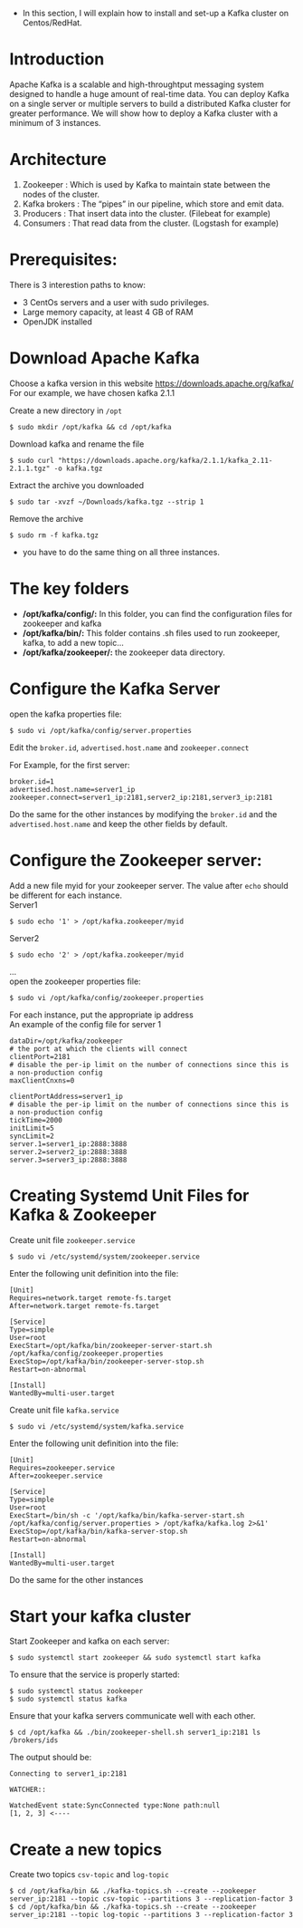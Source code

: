 * In this section, I will explain how to install and set-up a Kafka cluster on Centos/RedHat. 
# Introduction
Apache Kafka is a scalable and high-throughtput messaging system designed to handle a huge amount of real-time data. You can deploy Kafka on a single server or multiple servers to build a distributed Kafka cluster for greater performance. We will show how to deploy a Kafka cluster with a minimum of 3 instances.

#  Architecture
1. Zookeeper : Which is used by Kafka to maintain state between the nodes of the cluster.
2. Kafka brokers : The “pipes” in our pipeline, which store and emit data.
3. Producers : That insert data into the cluster. (Filebeat for example)
4. Consumers : That read data from the cluster. (Logstash for example)


# Prerequisites:
There is 3 interestion paths to know:
- 3 CentOs servers and a user with sudo privileges.
- Large memory capacity, at least 4 GB of RAM
- OpenJDK installed

# Download Apache Kafka
Choose a kafka version in this website https://downloads.apache.org/kafka/  
For our example, we have chosen kafka 2.1.1

Create a new directory in `/opt`
```
$ sudo mkdir /opt/kafka && cd /opt/kafka
```
Download kafka and rename the file
``` 
$ sudo curl "https://downloads.apache.org/kafka/2.1.1/kafka_2.11-2.1.1.tgz" -o kafka.tgz
```
Extract the archive you downloaded
```
$ sudo tar -xvzf ~/Downloads/kafka.tgz --strip 1
```
Remove the archive
```
$ sudo rm -f kafka.tgz
```
* you have to do the same thing on all three instances.


# The key folders

- **/opt/kafka/config/:** In this folder, you can find the configuration files for zookeeper and kafka
- **/opt/kafka/bin/:** This folder contains .sh files used to run zookeeper, kafka, to add a new topic...
- **/opt/kafka/zookeeper/:** the zookeeper data directory.

# Configure the Kafka Server
open the kafka properties file:
```
$ sudo vi /opt/kafka/config/server.properties
```
Edit the `broker.id`, `advertised.host.name` and `zookeeper.connect`

For Example, for the first server:

```
broker.id=1
advertised.host.name=server1_ip
zookeeper.connect=server1_ip:2181,server2_ip:2181,server3_ip:2181
```
Do the same for the other instances by modifying the `broker.id` and the `advertised.host.name` and keep the other fields by default.

# Configure the Zookeeper server:

Add a new file myid for your zookeeper server. The value after `echo` should be different for each instance.  
Server1
```
$ sudo echo '1' > /opt/kafka.zookeeper/myid
```
Server2
```
$ sudo echo '2' > /opt/kafka.zookeeper/myid
```
...    
open the zookeeper properties file:
```
$ sudo vi /opt/kafka/config/zookeeper.properties
```
For each instance, put the appropriate ip address  
An example of the config file for server 1
```
dataDir=/opt/kafka/zookeeper
# the port at which the clients will connect
clientPort=2181
# disable the per-ip limit on the number of connections since this is a non-production config
maxClientCnxns=0

clientPortAddress=server1_ip
# disable the per-ip limit on the number of connections since this is a non-production config
tickTime=2000
initLimit=5
syncLimit=2
server.1=server1_ip:2888:3888
server.2=server2_ip:2888:3888
server.3=server3_ip:2888:3888

```
# Creating Systemd Unit Files for Kafka & Zookeeper
Create unit file `zookeeper.service`
```
$ sudo vi /etc/systemd/system/zookeeper.service
```
Enter the following unit definition into the file:
```
[Unit]
Requires=network.target remote-fs.target
After=network.target remote-fs.target

[Service]
Type=simple
User=root
ExecStart=/opt/kafka/bin/zookeeper-server-start.sh /opt/kafka/config/zookeeper.properties
ExecStop=/opt/kafka/bin/zookeeper-server-stop.sh
Restart=on-abnormal

[Install]
WantedBy=multi-user.target

```

Create unit file `kafka.service`
```
$ sudo vi /etc/systemd/system/kafka.service
```
Enter the following unit definition into the file:
```
[Unit]
Requires=zookeeper.service
After=zookeeper.service

[Service]
Type=simple
User=root
ExecStart=/bin/sh -c '/opt/kafka/bin/kafka-server-start.sh /opt/kafka/config/server.properties > /opt/kafka/kafka.log 2>&1'
ExecStop=/opt/kafka/bin/kafka-server-stop.sh
Restart=on-abnormal

[Install]
WantedBy=multi-user.target
```
Do the same for the other instances

# Start your kafka cluster
Start Zookeeper and kafka on each server:

```
$ sudo systemctl start zookeeper && sudo systemctl start kafka
```
To ensure that the service is properly started:

```
$ sudo systemctl status zookeeper
$ sudo systemctl status kafka
```
Ensure that your kafka servers communicate well with each other. 
```
$ cd /opt/kafka && ./bin/zookeeper-shell.sh server1_ip:2181 ls /brokers/ids
```
The output should be:
```
Connecting to server1_ip:2181

WATCHER::

WatchedEvent state:SyncConnected type:None path:null
[1, 2, 3] <----

```
# Create a new topics

Create two topics `csv-topic` and `log-topic`

```
$ cd /opt/kafka/bin && ./kafka-topics.sh --create --zookeeper server_ip:2181 --topic csv-topic --partitions 3 --replication-factor 3
$ cd /opt/kafka/bin && ./kafka-topics.sh --create --zookeeper server_ip:2181 --topic log-topic --partitions 3 --replication-factor 3
```
